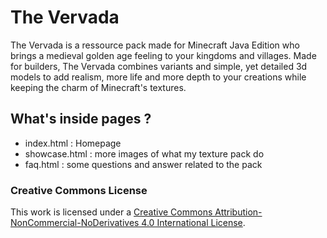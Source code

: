 # The Vervada

The Vervada is a ressource pack made for Minecraft Java Edition who brings a medieval golden age feeling to your kingdoms and villages. Made for builders, The Vervada combines variants and simple, yet detailed 3d models to add realism, more life and more depth to your creations while keeping the charm of Minecraft's textures.

## What's inside pages ?

- index.html : Homepage
- showcase.html : more images of what my texture pack do
- faq.html : some questions and answer related to the pack

### Creative Commons License  

This work is licensed under a [Creative Commons Attribution-NonCommercial-NoDerivatives 4.0 International License](https://creativecommons.org/licenses/by-nc-nd/4.0/).

